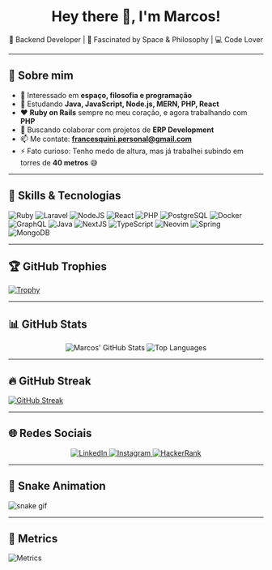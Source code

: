 <h1 align="center">Hey there 👋, I'm Marcos!</h1>

<p align="center">
🚀 Backend Developer | 🌌 Fascinated by Space & Philosophy | 💻 Code Lover
</p>

---

## 🧠 Sobre mim

- 👀 Interessado em **espaço, filosofia e programação**  
- 🌱 Estudando **Java, JavaScript, Node.js, MERN, PHP, React**  
- ❤️ **Ruby on Rails** sempre no meu coração, e agora trabalhando com **PHP**  
- 💼 Buscando colaborar com projetos de **ERP Development**  
- 📫 Me contate: **francesquini.personal@gmail.com**  
- ⚡ Fato curioso: Tenho medo de altura, mas já trabalhei subindo em torres de **40 metros** 😅  

---

## 🚀 Skills & Tecnologias

![Ruby](https://img.shields.io/badge/Ruby-CC342D?style=for-the-badge&logo=ruby&logoColor=white)
![Laravel](https://img.shields.io/badge/Laravel-FF2D20?style=for-the-badge&logo=laravel&logoColor=white)
![NodeJS](https://img.shields.io/badge/Node.js-339933?style=for-the-badge&logo=nodedotjs&logoColor=white)
![React](https://img.shields.io/badge/React-20232A?style=for-the-badge&logo=react&logoColor=61DAFB)
![PHP](https://img.shields.io/badge/PHP-777BB4?style=for-the-badge&logo=php&logoColor=white)
![PostgreSQL](https://img.shields.io/badge/PostgreSQL-336791?style=for-the-badge&logo=postgresql&logoColor=white)
![Docker](https://img.shields.io/badge/Docker-2496ED?style=for-the-badge&logo=docker&logoColor=white)
![GraphQL](https://img.shields.io/badge/GraphQL-E10098?style=for-the-badge&logo=graphql&logoColor=white)
![Java](https://img.shields.io/badge/Java-ED8B00?style=for-the-badge&logo=openjdk&logoColor=white)
![NextJS](https://img.shields.io/badge/Next.js-000000?style=for-the-badge&logo=nextdotjs&logoColor=white)
![TypeScript](https://img.shields.io/badge/TypeScript-007ACC?style=for-the-badge&logo=typescript&logoColor=white)
![Neovim](https://img.shields.io/badge/Neovim-57A143?style=for-the-badge&logo=neovim&logoColor=white)
![Spring](https://img.shields.io/badge/Spring-6DB33F?style=for-the-badge&logo=spring&logoColor=white)
![MongoDB](https://img.shields.io/badge/MongoDB-47A248?style=for-the-badge&logo=mongodb&logoColor=white)

---

## 🏆 GitHub Trophies

[![Trophy](https://github-profile-trophy.vercel.app/?username=marcosfrancesquini&theme=gruvbox&no-frame=true)](https://github.com/ryo-ma/github-profile-trophy)

---

## 📊 GitHub Stats

<div align="center">

![Marcos' GitHub Stats](https://github-readme-stats.vercel.app/api?username=marcosfrancesquini&show_icons=true&theme=gruvbox&count_private=true)
![Top Languages](https://github-readme-stats.vercel.app/api/top-langs/?username=marcosfrancesquini&layout=compact&theme=gruvbox)

</div>

---

## 🔥 GitHub Streak

[![GitHub Streak](https://streak-stats.demolab.com?user=marcosfrancesquini&theme=gruvbox&hide_border=true)](https://git.io/streak-stats)

---

## 🌐 Redes Sociais

<p align="center">
  <a href="https://www.linkedin.com/in/marcos-c-francesquini/" target="_blank">
    <img alt="LinkedIn" src="https://img.shields.io/badge/LinkedIn-0077B5?style=for-the-badge&logo=linkedin&logoColor=white"/>
  </a>
  <a href="https://www.instagram.com/francesquinimarcos/" target="_blank">
    <img alt="Instagram" src="https://img.shields.io/badge/Instagram-E4405F?style=for-the-badge&logo=instagram&logoColor=white"/>
  </a>
  <a href="https://www.hackerrank.com/macchico" target="_blank">
    <img alt="HackerRank" src="https://img.shields.io/badge/HackerRank-2EC866?style=for-the-badge&logo=HackerRank&logoColor=white"/>
  </a>
</p>

---

## 🐍 Snake Animation

![snake gif](https://github.com/marcosfrancesquini/marcosfrancesquini/blob/output/github-contribution-grid-snake.svg)

---

## 🧠 Metrics

![Metrics](https://raw.githubusercontent.com/marcosfrancesquini/marcosfrancesquini/main/github-metrics.svg)

